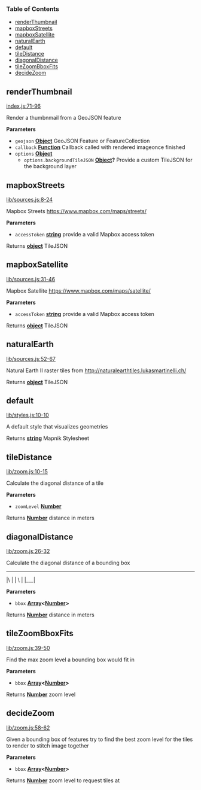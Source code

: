 <!-- Generated by documentation.js. Update this documentation by updating the source code. -->

### Table of Contents

-   [renderThumbnail](#renderthumbnail)
-   [mapboxStreets](#mapboxstreets)
-   [mapboxSatellite](#mapboxsatellite)
-   [naturalEarth](#naturalearth)
-   [default](#default)
-   [tileDistance](#tiledistance)
-   [diagonalDistance](#diagonaldistance)
-   [tileZoomBboxFits](#tilezoombboxfits)
-   [decideZoom](#decidezoom)

## renderThumbnail

[index.js:71-96](https://github.com/mapbox/geojson-thumbnail/blob/f39797fcf6560eeb13e26d1e2fcd42e8515110aa/index.js#L71-L96 "Source code on GitHub")

Render a thumbnmail from a GeoJSON feature

**Parameters**

-   `geojson` **[Object](https://developer.mozilla.org/docs/Web/JavaScript/Reference/Global_Objects/Object)** GeoJSON Feature or FeatureCollection
-   `callback` **[Function](https://developer.mozilla.org/docs/Web/JavaScript/Reference/Statements/function)** Callback called with rendered imageonce finished
-   `options` **[Object](https://developer.mozilla.org/docs/Web/JavaScript/Reference/Global_Objects/Object)** 
    -   `options.backgroundTileJSON` **[Object](https://developer.mozilla.org/docs/Web/JavaScript/Reference/Global_Objects/Object)?** Provide a custom TileJSON for the background layer

## mapboxStreets

[lib/sources.js:8-24](https://github.com/mapbox/geojson-thumbnail/blob/f39797fcf6560eeb13e26d1e2fcd42e8515110aa/lib/sources.js#L8-L24 "Source code on GitHub")

Mapbox Streets <https://www.mapbox.com/maps/streets/>

**Parameters**

-   `accessToken` **[string](https://developer.mozilla.org/docs/Web/JavaScript/Reference/Global_Objects/String)** provide a valid Mapbox access token

Returns **[object](https://developer.mozilla.org/docs/Web/JavaScript/Reference/Global_Objects/Object)** TileJSON

## mapboxSatellite

[lib/sources.js:31-46](https://github.com/mapbox/geojson-thumbnail/blob/f39797fcf6560eeb13e26d1e2fcd42e8515110aa/lib/sources.js#L31-L46 "Source code on GitHub")

Mapbox Satellite <https://www.mapbox.com/maps/satellite/>

**Parameters**

-   `accessToken` **[string](https://developer.mozilla.org/docs/Web/JavaScript/Reference/Global_Objects/String)** provide a valid Mapbox access token

Returns **[object](https://developer.mozilla.org/docs/Web/JavaScript/Reference/Global_Objects/Object)** TileJSON

## naturalEarth

[lib/sources.js:52-67](https://github.com/mapbox/geojson-thumbnail/blob/f39797fcf6560eeb13e26d1e2fcd42e8515110aa/lib/sources.js#L52-L67 "Source code on GitHub")

Natural Earth II raster tiles from <http://naturalearthtiles.lukasmartinelli.ch/>

Returns **[object](https://developer.mozilla.org/docs/Web/JavaScript/Reference/Global_Objects/Object)** TileJSON

## default

[lib/styles.js:10-10](https://github.com/mapbox/geojson-thumbnail/blob/f39797fcf6560eeb13e26d1e2fcd42e8515110aa/lib/styles.js#L10-L10 "Source code on GitHub")

A default style that visualizes geometries

Returns **[string](https://developer.mozilla.org/docs/Web/JavaScript/Reference/Global_Objects/String)** Mapnik Stylesheet

## tileDistance

[lib/zoom.js:10-15](https://github.com/mapbox/geojson-thumbnail/blob/f39797fcf6560eeb13e26d1e2fcd42e8515110aa/lib/zoom.js#L10-L15 "Source code on GitHub")

Calculate the diagonal distance of a tile

**Parameters**

-   `zoomLevel` **[Number](https://developer.mozilla.org/docs/Web/JavaScript/Reference/Global_Objects/Number)** 

Returns **[Number](https://developer.mozilla.org/docs/Web/JavaScript/Reference/Global_Objects/Number)** distance in meters

## diagonalDistance

[lib/zoom.js:26-32](https://github.com/mapbox/geojson-thumbnail/blob/f39797fcf6560eeb13e26d1e2fcd42e8515110aa/lib/zoom.js#L26-L32 "Source code on GitHub")

Calculate the diagonal distance of a bounding box

* * *

 |\\   |
 | \\  |
 |\_\_\_\|

**Parameters**

-   `bbox` **[Array](https://developer.mozilla.org/docs/Web/JavaScript/Reference/Global_Objects/Array)&lt;[Number](https://developer.mozilla.org/docs/Web/JavaScript/Reference/Global_Objects/Number)>** 

Returns **[Number](https://developer.mozilla.org/docs/Web/JavaScript/Reference/Global_Objects/Number)** distance in meters

## tileZoomBboxFits

[lib/zoom.js:39-50](https://github.com/mapbox/geojson-thumbnail/blob/f39797fcf6560eeb13e26d1e2fcd42e8515110aa/lib/zoom.js#L39-L50 "Source code on GitHub")

Find the max zoom level a bounding box would fit in

**Parameters**

-   `bbox` **[Array](https://developer.mozilla.org/docs/Web/JavaScript/Reference/Global_Objects/Array)&lt;[Number](https://developer.mozilla.org/docs/Web/JavaScript/Reference/Global_Objects/Number)>** 

Returns **[Number](https://developer.mozilla.org/docs/Web/JavaScript/Reference/Global_Objects/Number)** zoom level

## decideZoom

[lib/zoom.js:58-62](https://github.com/mapbox/geojson-thumbnail/blob/f39797fcf6560eeb13e26d1e2fcd42e8515110aa/lib/zoom.js#L58-L62 "Source code on GitHub")

Given a bounding box of features try to find the best zoom level
for the tiles to render to stitch image together

**Parameters**

-   `bbox` **[Array](https://developer.mozilla.org/docs/Web/JavaScript/Reference/Global_Objects/Array)&lt;[Number](https://developer.mozilla.org/docs/Web/JavaScript/Reference/Global_Objects/Number)>** 

Returns **[Number](https://developer.mozilla.org/docs/Web/JavaScript/Reference/Global_Objects/Number)** zoom level to request tiles at
